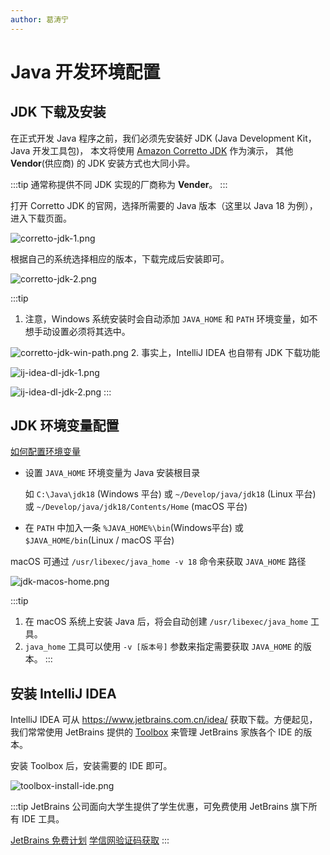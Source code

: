 ```yaml
---
author: 葛涛宁
---
```

# Java 开发环境配置

## JDK 下载及安装

在正式开发 Java 程序之前，我们必须先安装好 JDK (Java Development Kit，Java 开发工具包)，
本文将使用 [Amazon Corretto JDK](https://aws.amazon.com/cn/corretto/) 作为演示，
其他 **Vendor**(供应商) 的 JDK 安装方式也大同小异。

:::tip
通常称提供不同 JDK 实现的厂商称为 **Vender**。
:::

打开 Corretto JDK 的官网，选择所需要的 Java 版本（这里以 Java 18 为例），进入下载页面。

![corretto-jdk-1.png](./img/intro-java-dev-env/corretto-jdk-1.png)

根据自己的系统选择相应的版本，下载完成后安装即可。

![corretto-jdk-2.png](./img/intro-java-dev-env/corretto-jdk-2.png)

:::tip

1. 注意，Windows 系统安装时会自动添加 `JAVA_HOME` 和 `PATH` 环境变量，如不想手动设置必须将其选中。

  ![corretto-jdk-win-path.png](./img/intro-java-dev-env/corretto-jdk-win-path.png)
2. 事实上，IntelliJ IDEA 也自带有 JDK 下载功能

  ![ij-idea-dl-jdk-1.png](./img/intro-java-dev-env/ij-idea-dl-jdk-1.png)

  ![ij-idea-dl-jdk-2.png](./img/intro-java-dev-env/ij-idea-dl-jdk-2.png)
:::

## JDK 环境变量配置

[如何配置环境变量](../articles/a-how-to-set-system-env-var.md)

- 设置 `JAVA_HOME` 环境变量为 Java 安装根目录

  如 `C:\Java\jdk18` (Windows 平台) 或 `~/Develop/java/jdk18` (Linux 平台)
  或 `~/Develop/java/jdk18/Contents/Home` (macOS 平台)
- 在 `PATH` 中加入一条 `%JAVA_HOME%\bin`(Windows平台) 或 `$JAVA_HOME/bin`(Linux / macOS 平台)

macOS 可通过 `/usr/libexec/java_home -v 18` 命令来获取 `JAVA_HOME` 路径

![jdk-macos-home.png](./img/intro-java-dev-env/jdk-macos-home.png)

:::tip

1. 在 macOS 系统上安装 Java 后，将会自动创建 `/usr/libexec/java_home` 工具。
2. `java_home` 工具可以使用 `-v [版本号]` 参数来指定需要获取 `JAVA_HOME` 的版本。
:::

## 安装 IntelliJ IDEA

IntelliJ IDEA 可从 <https://www.jetbrains.com.cn/idea/> 获取下载。方便起见，我们常常使用 JetBrains
提供的 [Toolbox](https://www.jetbrains.com.cn/toolbox-app/) 来管理 JetBrains 家族各个 IDE 的版本。

安装 Toolbox 后，安装需要的 IDE 即可。

![toolbox-install-ide.png](./img/intro-java-dev-env/toolbox-install-ide.png)

:::tip
JetBrains 公司面向大学生提供了学生优惠，可免费使用 JetBrains 旗下所有 IDE 工具。

[JetBrains 免费计划](https://www.jetbrains.com.cn/community/education/#students)
[学信网验证码获取](../articles/a-how-to-get-chsi-code.md)
:::
